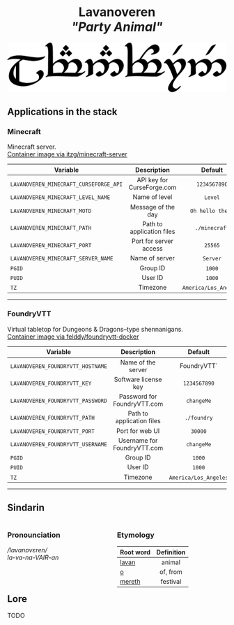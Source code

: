 <div align="center">

# Lavanoveren <br>_"Party Animal"_

<img src="../resources/images/lavanoveren.svg" alt="Lavanoveren written in Tengwar" style="max-width:100%;">

</div>

## Applications in the stack

### Minecraft

Minecraft server.  
[Container image via itzg/minecraft-server](https://github.com/itzg/docker-minecraft-server)

| Variable                               |        Description         |        Default        |
| -------------------------------------- | :------------------------: | :-------------------: |
| `LAVANOVEREN_MINECRAFT_CURSEFORGE_API` | API key for CurseForge.com |     `1234567890`      |
| `LAVANOVEREN_MINECRAFT_LEVEL_NAME`     |       Name of level        |        `Level`        |
| `LAVANOVEREN_MINECRAFT_MOTD`           |     Message of the day     |   `Oh hello there`    |
| `LAVANOVEREN_MINECRAFT_PATH`           | Path to application files  |     `./minecraft`     |
| `LAVANOVEREN_MINECRAFT_PORT`           |   Port for server access   |        `25565`        |
| `LAVANOVEREN_MINECRAFT_SERVER_NAME`    |       Name of server       |       `Server`        |
| `PGID`                                 |          Group ID          |        `1000`         |
| `PUID`                                 |          User ID           |        `1000`         |
| `TZ`                                   |          Timezone          | `America/Los_Angeles` |

---

### FoundryVTT

Virtual tabletop for Dungeons & Dragons–type shennanigans.  
[Container image via felddy/foundryvtt-docker](https://github.com/felddy/foundryvtt-docker)

| Variable                          |         Description         |        Default        |
| --------------------------------- | :-------------------------: | :-------------------: |
| `LAVANOVEREN_FOUNDRYVTT_HOSTNAME` |     Name of the server      |      FoundryVTT`      |
| `LAVANOVEREN_FOUNDRYVTT_KEY`      |    Software license key     |     `1234567890`      |
| `LAVANOVEREN_FOUNDRYVTT_PASSWORD` | Password for FoundryVTT.com |      `changeMe`       |
| `LAVANOVEREN_FOUNDRYVTT_PATH`     |  Path to application files  |      `./foundry`      |
| `LAVANOVEREN_FOUNDRYVTT_PORT`     |       Port for web UI       |        `30000`        |
| `LAVANOVEREN_FOUNDRYVTT_USERNAME` | Username for FoundryVTT.com |      `changeMe`       |
| `PGID`                            |          Group ID           |        `1000`         |
| `PUID`                            |           User ID           |        `1000`         |
| `TZ`                              |          Timezone           | `America/Los_Angeles` |

---

## Sindarin

<div style="width:49%; margin-right:1%; float:left;">

### Pronounciation

_/lavanɒvɛren/_  
_la-va-na-VAIR-an_

</div>

<div style="width:49%; margin-right:1%; float:left;">

### Etymology

| Root word                                   | Definition |
| ------------------------------------------- | :--------: |
| [lavan](https://www.elfdict.com/wt/516959)  |   animal   |
| [o](https://www.elfdict.com/wt/518825)      |  of, from  |
| [mereth](https://www.elfdict.com/wt/520421) |  festival  |

</div>

## Lore

TODO
